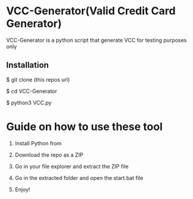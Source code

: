 # VCC-Generator(Valid Credit Card Generator)
VCC-Generator is a python script that generate VCC for testing purposes only<br>  

 
<h2>Installation</h2>
 
<p>$ git clone (this repos url)</p>
<p>$ cd VCC-Generator</p> 
<p>$ python3 VCC.py</p>  
  
# Guide on how to use these tool  
  
1. Install Python from

2. Download the repo as a ZIP   

3. Go in your file explorer and extract the ZIP file
    
4. Go in the extracted folder and open the start.bat file 
 
5. Enjoy!
